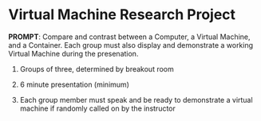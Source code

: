 # Virtual Machine Research Project


**PROMPT**: Compare and contrast between a Computer, a Virtual Machine, and a Container. Each group must also display and demonstrate a working Virtual Machine during the presenation.



1.   Groups of three, determined by breakout room

2.   6 minute presentation (minimum)

3.   Each group member must speak and be ready to demonstrate a virtual machine if randomly called on by the instructor

     


